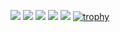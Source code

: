 ![](http://github-profile-summary-cards.vercel.app/api/cards/profile-details?username=junkmd&theme=dracula)
![](http://github-profile-summary-cards.vercel.app/api/cards/repos-per-language?username=junkmd&theme=dracula)
![](http://github-profile-summary-cards.vercel.app/api/cards/most-commit-language?username=junkmd&theme=dracula)
![](http://github-profile-summary-cards.vercel.app/api/cards/stats?username=junkmd&theme=dracula)
![](http://github-profile-summary-cards.vercel.app/api/cards/productive-time?username=junkmd&theme=dracula&utcOffset=8)
[![trophy](https://github-profile-trophy.vercel.app/?username=junkmd&theme=dracula&column=7
)](https://github.com/ryo-ma/github-profile-trophy)



<!--
**junkmd/junkmd** is a ✨ _special_ ✨ repository because its `README.md` (this file) appears on your GitHub profile.

Here are some ideas to get you started:

- Hi there 👋
- 🔭 I’m currently working on ...
- 🌱 I’m currently learning ...
- 👯 I’m looking to collaborate on ...
- 🤔 I’m looking for help with ...
- 💬 Ask me about ...
- 📫 How to reach me: ...
- 😄 Pronouns: ...
- ⚡ Fun fact: ...
-->
